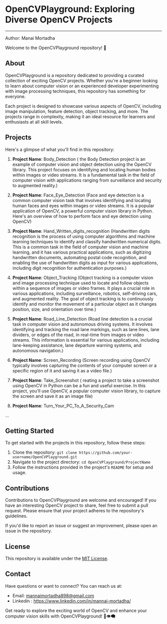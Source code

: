 # OpenCVPlayground: Exploring Diverse OpenCV Projects
--------------------------------------------------------------------------
Author: Manai Mortadha

Welcome to the OpenCVPlayground repository! 🚀


## About

OpenCVPlayground is a repository dedicated to providing a curated collection of exciting OpenCV projects. Whether you're a beginner looking to learn about computer vision or an experienced developer experimenting with image processing techniques, this repository has something for everyone.

Each project is designed to showcase various aspects of OpenCV, including image manipulation, feature detection, object tracking, and more. The projects range in complexity, making it an ideal resource for learners and enthusiasts at all skill levels.

## Projects

Here's a glimpse of what you'll find in this repository:

1. **Project Name**: Body_Detection ( the Body Detection project is an example of computer vision and object detection using the OpenCV library. This project focuses on identifying and locating human bodies within images or video streams. It is a fundamental task in the field of computer vision with applications ranging from surveillance and security to augmented reality.)
 
2. **Project Name**: Face_Eye_Detection (Face and eye detection is a common computer vision task that involves identifying and locating human faces and eyes within images or video streams. It is a popular application of OpenCV, a powerful computer vision library in Python. Here's an overview of how to perform face and eye detection using OpenCV)
   
3. **Project Name**: Hand_Written_digits_recognition (Handwritten digits recognition is the process of using computer algorithms and machine learning techniques to identify and classify handwritten numerical digits. This is a common task in the field of computer vision and machine learning, and it has various practical applications, such as digitizing handwritten documents, automating postal code recognition, and enabling the use of handwritten digits as input for various applications, including digit recognition for authentication purposes.)

4. **Project Name**: Object_Tracking (Object tracking is a computer vision and image processing technique used to locate and follow objects within a sequence of images or video frames. It plays a crucial role in various applications, including surveillance, robotics, self-driving cars, and augmented reality. The goal of object tracking is to continuously identify and monitor the movement of a particular object as it changes position, size, and orientation over time.)

5. **Project Name**: Road_Line_Detection (Road line detection is a crucial task in computer vision and autonomous driving systems. It involves identifying and tracking the road lane markings, such as lane lines, lane dividers, or edges of the road, in real-time from images or video streams. This information is essential for various applications, including lane-keeping assistance, lane departure warning systems, and autonomous navigation.)

6. **Project Name**: Screen_Recording (Screen recording using OpenCV typically involves capturing the contents of your computer screen or a specific region of it and saving it as a video file.)

7. **Project Name**: Take_Screenshot ( reating a project to take a screenshot using OpenCV in Python can be a fun and useful exercise. In this project, you'll use OpenCV, a popular computer vision library, to capture the screen and save it as an image file)

8. **Project Name**: Turn_Your_PC_To_A_Security_Cam

...

## Getting Started

To get started with the projects in this repository, follow these steps:

1. Clone the repository: `git clone https://github.com/your-username/OpenCVPlayground.git`
2. Navigate to the project directory: `cd OpenCVPlayground/ProjectName`
3. Follow the instructions provided in the project's `README` for setup and usage.

## Contributions

Contributions to OpenCVPlayground are welcome and encouraged! If you have an interesting OpenCV project to share, feel free to submit a pull request. Please ensure that your project adheres to the repository's guidelines.

If you'd like to report an issue or suggest an improvement, please open an issue in the repository.

## License

This repository is available under the [MIT License](link-to-license-file).

## Contact

Have questions or want to connect? You can reach us at:
- Email: mannaimortadha898@gmail.com
- Linkedin : https://www.linkedin.com/in/mannai-mortadha/

Get ready to explore the exciting world of OpenCV and enhance your computer vision skills with OpenCVPlayground! 📸👁️‍🗨️
